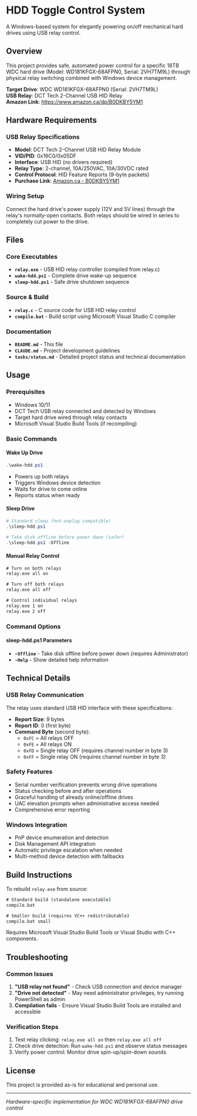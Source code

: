 # HDD Toggle Control System

A Windows-based system for elegantly powering on/off mechanical hard drives using USB relay control.

## Overview

This project provides safe, automated power control for a specific 18TB WDC hard drive (Model: WD181KFGX-68AFPN0, Serial: 2VH7TM9L) through physical relay switching combined with Windows device management.

**Target Drive**: WDC WD181KFGX-68AFPN0 (Serial: 2VH7TM9L)  
**USB Relay**: DCT Tech 2-Channel USB HID Relay  
**Amazon Link**: https://www.amazon.ca/dp/B0DKBY5YM1

## Hardware Requirements

### USB Relay Specifications
- **Model**: DCT Tech 2-Channel USB HID Relay Module
- **VID/PID**: 0x16C0/0x05DF
- **Interface**: USB HID (no drivers required)
- **Relay Type**: 2-channel, 10A/250VAC, 10A/30VDC rated
- **Control Protocol**: HID Feature Reports (9-byte packets)
- **Purchase Link**: [Amazon.ca - B0DKBY5YM1](https://www.amazon.ca/dp/B0DKBY5YM1)

### Wiring Setup
Connect the hard drive's power supply (12V and 5V lines) through the relay's normally-open contacts. Both relays should be wired in series to completely cut power to the drive.

## Files

### Core Executables
- **`relay.exe`** - USB HID relay controller (compiled from relay.c)
- **`wake-hdd.ps1`** - Complete drive wake-up sequence
- **`sleep-hdd.ps1`** - Safe drive shutdown sequence

### Source & Build
- **`relay.c`** - C source code for USB HID relay control
- **`compile.bat`** - Build script using Microsoft Visual Studio C compiler

### Documentation
- **`README.md`** - This file
- **`CLAUDE.md`** - Project development guidelines
- **`tasks/status.md`** - Detailed project status and technical documentation

## Usage

### Prerequisites
- Windows 10/11
- DCT Tech USB relay connected and detected by Windows
- Target hard drive wired through relay contacts
- Microsoft Visual Studio Build Tools (if recompiling)

### Basic Commands

#### Wake Up Drive
```powershell
.\wake-hdd.ps1
```
- Powers up both relays
- Triggers Windows device detection
- Waits for drive to come online
- Reports status when ready

#### Sleep Drive
```powershell
# Standard sleep (hot-unplug compatible)
.\sleep-hdd.ps1

# Take disk offline before power down (safer)
.\sleep-hdd.ps1 -Offline
```

#### Manual Relay Control
```cmd
# Turn on both relays
relay.exe all on

# Turn off both relays  
relay.exe all off

# Control individual relays
relay.exe 1 on
relay.exe 2 off
```

### Command Options

#### sleep-hdd.ps1 Parameters
- **`-Offline`** - Take disk offline before power down (requires Administrator)
- **`-Help`** - Show detailed help information

## Technical Details

### USB Relay Communication
The relay uses standard USB HID interface with these specifications:
- **Report Size**: 9 bytes
- **Report ID**: 0 (first byte)
- **Command Byte** (second byte):
  - `0xFC` = All relays OFF
  - `0xFE` = All relays ON  
  - `0xFD` = Single relay OFF (requires channel number in byte 3)
  - `0xFF` = Single relay ON (requires channel number in byte 3)

### Safety Features
- Serial number verification prevents wrong drive operations
- Status checking before and after operations
- Graceful handling of already online/offline drives
- UAC elevation prompts when administrative access needed
- Comprehensive error reporting

### Windows Integration
- PnP device enumeration and detection
- Disk Management API integration
- Automatic privilege escalation when needed
- Multi-method device detection with fallbacks

## Build Instructions

To rebuild `relay.exe` from source:

```cmd
# Standard build (standalone executable)
compile.bat

# Smaller build (requires VC++ redistributable)  
compile.bat small
```

Requires Microsoft Visual Studio Build Tools or Visual Studio with C++ components.

## Troubleshooting

### Common Issues
1. **"USB relay not found"** - Check USB connection and device manager
2. **"Drive not detected"** - May need administrator privileges, try running PowerShell as admin
3. **Compilation fails** - Ensure Visual Studio Build Tools are installed and accessible

### Verification Steps
1. Test relay clicking: `relay.exe all on` then `relay.exe all off`
2. Check drive detection: Run `wake-hdd.ps1` and observe status messages
3. Verify power control: Monitor drive spin-up/spin-down sounds

## License

This project is provided as-is for educational and personal use.

---
*Hardware-specific implementation for WDC WD181KFGX-68AFPN0 drive control*